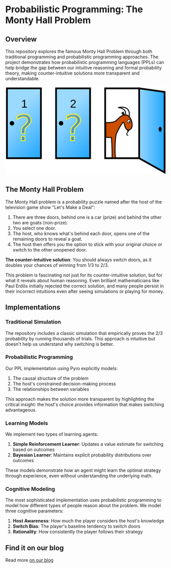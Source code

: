 # Probabilistic Programming: The Monty Hall Problem

## Overview

This repository explores the famous Monty Hall Problem through both traditional programming and probabilistic programming approaches. The project demonstrates how probabilistic programming languages (PPLs) can help bridge the gap between our intuitive reasoning and formal probability theory, making counter-intuitive solutions more transparent and understandable.

![Monty Hall Problem Illustration](pics/Monty_open_door.svg.png)

## The Monty Hall Problem

The Monty Hall problem is a probability puzzle named after the host of the television game show "Let's Make a Deal":

1. There are three doors, behind one is a car (prize) and behind the other two are goats (non-prize).
2. You select one door.
3. The host, who knows what's behind each door, opens one of the remaining doors to reveal a goat.
4. The host then offers you the option to stick with your original choice or switch to the other unopened door.

**The counter-intuitive solution**: You should always switch doors, as it doubles your chances of winning from 1/3 to 2/3.

This problem is fascinating not just for its counter-intuitive solution, but for what it reveals about human reasoning. Even brilliant mathematicians like Paul Erdős initially rejected the correct solution, and many people persist in their incorrect intuitions even after seeing simulations or playing for money.


## Implementations

### Traditional Simulation

The repository includes a classic simulation that empirically proves the 2/3 probability by running thousands of trials. This approach is intuitive but doesn't help us understand why switching is better.

### Probabilistic Programming

Our PPL implementation using Pyro explicitly models:

1. The causal structure of the problem
2. The host's constrained decision-making process
3. The relationships between variables

This approach makes the solution more transparent by highlighting the critical insight: the host's choice provides information that makes switching advantageous.

### Learning Models

We implement two types of learning agents:

1. **Simple Reinforcement Learner**: Updates a value estimate for switching based on outcomes
2. **Bayesian Learner**: Maintains explicit probability distributions over outcomes

These models demonstrate how an agent might learn the optimal strategy through experience, even without understanding the underlying math.

### Cognitive Modeling

The most sophisticated implementation uses probabilistic programming to model how different types of people reason about the problem. We model three cognitive parameters:

1. **Host Awareness**: How much the player considers the host's knowledge
2. **Switch Bias**: The player's baseline tendency to switch doors
3. **Rationality**: How consistently the player follows their strategy

## Find it on our blog
Read more [on our blog](https://crowintelligence.org/2025/03/06/why-probabilistic-programming-a-journey-through-the-monty-hall-problem/)